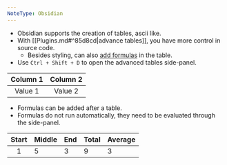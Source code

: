 ```yaml
---
NoteType: Obsidian
---
```

- Obsidian supports the creation of tables, ascii like.
- With [[Plugins.md#^85d8cd|advance tables]], you have more control in source code.
	- Besides styling, can also [add formulas](https://github.com/tgrosinger/md-advanced-tables/blob/main/docs/formulas.md) in the table.
- Use `Ctrl + Shift + D` to open the advanced tables side-panel.

| Column 1 | Column 2 |
|:--------:|:--------:|
| Value 1  | Value 2  |
- Formulas can be added after a table.
- Formulas do not run automatically, they need to be evaluated through the side-panel.

| Start | Middle | End | Total | Average |
|:-----:| ------ | --- | ----- | ------- |
|   1   | 5      | 3   | 9     | 3       |
<!-- TBLFM: $4=sum($1..$3) -->
<!-- TBLFM: $5=($4/3) -->

